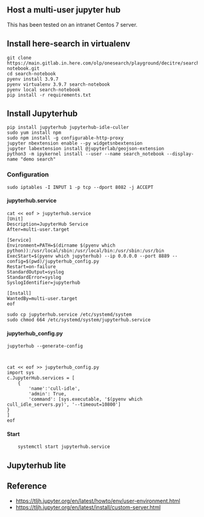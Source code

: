 ## Host a multi-user jupyter hub

This has been tested on an intranet Centos 7 server.

## Install here-search in virtualenv

    git clone https://main.gitlab.in.here.com/olp/onesearch/playground/decitre/search-notebook.git
    cd search-notebook
    pyenv install 3.9.7
    pyenv virtualenv 3.9.7 search-notebook
    pyenv local search-notebook
    pip install -r requirements.txt

## Install Jupyterhub

    pip install jupyterhub jupyterhub-idle-culler
    sudo yum install npm
    sudo npm install -g configurable-http-proxy
    jupyter nbextension enable --py widgetsnbextension
    jupyter labextension install @jupyterlab/geojson-extension
    python3 -m ipykernel install --user --name search_notebook --display-name "demo search"


### Configuration


    sudo iptables -I INPUT 1 -p tcp --dport 8082 -j ACCEPT

#### jupyterhub.service

    cat << eof > jupyterhub.service
    [Unit]
    Description=JupyterHub Service
    After=multi-user.target
    
    [Service]
    Environment=PATH=$(dirname $(pyenv which python)):/usr/local/sbin:/usr/local/bin:/usr/sbin:/usr/bin
    ExecStart=$(pyenv which jupyterhub) --ip 0.0.0.0 --port 8889 --config=$(pwd)/jupyterhub_config.py
    Restart=on-failure
    StandardOutput=syslog
    StandardError=syslog
    SyslogIdentifier=jupyterhub
    
    [Install]
    WantedBy=multi-user.target
    eof

    sudo cp jupyterhub.service /etc/systemd/system
    sudo chmod 664 /etc/systemd/system/jupyterhub.service

#### jupyterhub_config.py


    jupyterhub --generate-config



    cat << eof >> jupyterhub_config.py
    import sys
    c.JupyterHub.services = [
        {
            'name':'cull-idle',
            'admin': True,
            'command': [sys.executable, '$(pyenv which cull_idle_servers.py)', '--timeout=10800']
    }
    ]
    eof

#### Start

        systemctl start jupyterhub.service

## Jupyterhub lite


## Reference

- https://tljh.jupyter.org/en/latest/howto/env/user-environment.html
- https://tljh.jupyter.org/en/latest/install/custom-server.html
